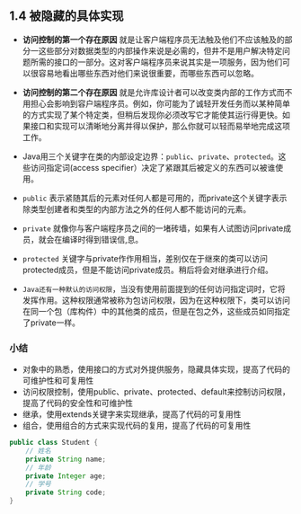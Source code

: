 ## 1.4 被隐藏的具体实现

- **访问控制的第一个存在原因** 就是让客户端程序员无法触及他们不应该触及的部分一这些部分对数据类型的内部操作来说是必需的，但井不是用户解决特定问题所需的接口的一部分。这对客户端程序员来说其实是一项服务，因为他们可以很容易地看出哪些东西对他们来说很重要，而哪些东西可以忽略。
  
- **访问控制的第二个存在原因** 就是允许库设计者可以改变类内部的工作方式而不用担心会影响到容户端程序员。例如，你可能为了诚轻开发任务而以某种简单的方式实现了某个特定类，但稍后发现你必须改写它才能使其运行得更快。如果接口和实现可以清晰地分离并得以保护，那么你就可以轻而易举地完成这项工作。

- Java用三个关键字在类的内部设定边界：`public`、`private`、`protected`。这些访问指定词(access specifier）决定了紧跟其后被定义的东西可以被谁使用。
- `public` 表示紧随其后的元素对任何人都是可用的，而private这个关键字表示除类型创建者和类型的内部方法之外的任何人都不能访问的元素。
- `private` 就像你与客户端程序员之间的一堵砖墙，如果有人试图访问private成员，就会在编译时得到错误信,息。
- `protected` 关键字与private作作用相当，差别仅在于继來的类可以访问protected成员，但是不能访问private成员。稍后将会对继承进行介绍。
- `Java还有一种默认的访问权限`，当没有使用前面提到的任何访问指定词时，它将发挥作用。这种权限通常被称为包访问权限，因为在这种权限下，类可以访问在同一个包（库构件）中的其他类的成员，但是在包之外，这些成员如同指定了private一样。

### 小结
- 对象中的熟悉，使用接口的方式对外提供服务，隐藏具体实现，提高了代码的可维护性和可复用性
- 访问权限控制，使用public、private、protected、default来控制访问权限，提高了代码的安全性和可维护性
- 继承，使用extends关键字来实现继承，提高了代码的可复用性
- 组合，使用组合的方式来实现代码的复用，提高了代码的可复用性

```java
public class Student {
    // 姓名
    private String name;
    // 年龄
    private Integer age;
    // 学号
    private String code;
}
```